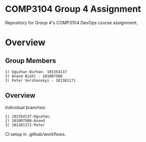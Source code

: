 # COMP3104 Group 4 Assignment
Repository for Group 4's COMP3104 DevOps course assignment.

Overview
=======
## Group Members
    1) Oguzhan Burhan- 101354137
    2) Anand Biehl - 101007500
    3) Peter Verzhanskyi - 101381171

## Overview
Individual branches: 

    1) 101354137-Oguzhan.
    2) 101007500-Anand
    3) 101381171-Peter

CI setup in .github/workflows.
